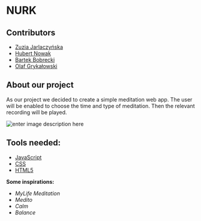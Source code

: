 # NURK

## Contributors

- [Zuzia Jarlaczyńska](https://github.com/Zuzaj)
- [Hubert Nowak](https://github.com/Hbrtnwk)
- [Bartek Bobrecki](https://github.com/bobrecki377)
- [Olaf Grykałowski](https://github.com/laFonni)

## About our project

As our project we decided to create a simple meditation web app. The user will be enabled to choose the time and type of meditation. Then the relevant recording will be played.

![enter image description here](https://pcdn.columbian.com/wp-content/uploads/2021/06/0615_fea_meditation.jpg)

## Tools needed:

- [JavaScript](https://www.udemy.com/course/the-complete-javascript-course/)
- [CSS](https://www.udemy.com/course/advanced-css-and-sass/)
- [HTML5](https://www.udemy.com/course/design-and-develop-a-killer-website-with-html5-and-css3/)

**Some inspirations:**
 
- _MyLife Meditation_
- _Medito_
- _Calm_
- _Balance_
